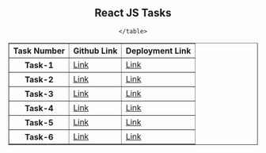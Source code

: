 <!DOCTYPE html> 
 <html> 
 
 <head> 
 
 </head>
 
 <body>
    <center>
        <h2>React JS Tasks</h2>
    <table border="1" >
        <tr>
            <th >Task Number</th>
            <th >Github Link</th>
            <th >Deployment Link</th>
        </tr>
        <tr>
            <th>Task-1</th>
            <td><a href="https://github.com/SuhasChinnam/React_Task1" target="_blank">Link</a></td>
            <td><a href="https://react-task1-three-alpha.vercel.app/" target="_blank">Link</a></td>
        </tr>
        <tr>
            <th>Task-2</th>
            <td><a href="https://github.com/SuhasChinnam/React_Task2" target="_blank">Link</a></td>
            <td><a href="https://react-task2-lake-five.vercel.app/" target="_blank">Link</a></td>
        </tr>
        <tr>
            <th>Task-3</th>
            <td><a href="https://github.com/SuhasChinnam/React_Task3" target="_blank">Link</a></td>
            <td><a href="https://react-task2-lti9.vercel.app/" target="_blank">Link</a></td>
        </tr>
        <tr>
            <th>Task-4</th>
            <td><a href="https://github.com/SuhasChinnam/React_Task4" target="_blank">Link</a></td>
            <td><a href="https://react-task4-afk6.vercel.app/" target="_blank">Link</a></td>
        </tr>
        <tr>
            <th>Task-5</th>
            <td><a href="https://github.com/SuhasChinnam/React_Task5" target="_blank">Link</a></td>
            <td><a href="https://react-task5-hffx.vercel.app/" target="_blank">Link</a></td>
        </tr>
        <tr>
            <th>Task-6</th>
            <td><a href="https://github.com/SuhasChinnam/React_Task6" target="_blank">Link</a></td>
            <td><a href="https://react-task6-r8y3.vercel.app/" target="_blank">Link</a></td>
        </tr>
        
        
    </table>
</center>
</body>

</html>
